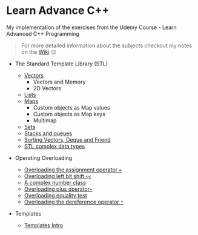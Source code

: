 # Learn Advance C++
My implementation of the exercises from the Udemy Course - Learn Advanced C++ Programming

> For more detailed information about the subjects checkout my notes on the [Wiki](https://github.com/JoanaMota/LearnCPP/wiki) :wink:

- The Standard Template Library (STL)
    - [Vectors](https://github.com/JoanaMota/LearnCPP/wiki/Vectors)
      - Vectors and Memory
      - 2D Vectors
    - [Lists](https://github.com/JoanaMota/LearnCPP/wiki/Lists)
    - [Maps](https://github.com/JoanaMota/LearnCPP/wiki/Maps)
        - Custom objects as Map values
        - Custom objects as Map keys
        - Multimap
    - [Sets](https://github.com/JoanaMota/LearnCPP/wiki/Sets)
    - [Stacks and queues](https://github.com/JoanaMota/LearnCPP/wiki/Stacks-Queues)
    - [Sorting Vectors, Deque and Friend](https://github.com/JoanaMota/LearnCPP/wiki/Sorting-Vectors-Deque-Friend)
    - [STL complex data types](https://github.com/JoanaMota/LearnCPP/wiki/Complex-Data-Types)


- Operating Overloading
    - [Overloading the assignment operator `=`](https://github.com/JoanaMota/LearnCPP/wiki/Assignment-Operator-Overloading)
    - [Overloading left bit shift `<<`](https://github.com/JoanaMota/LearnCPP/wiki/Left-Bit-Shift-Overloading)
    - [A complex number class](https://github.com/JoanaMota/LearnCPP/wiki/Complex-Number-Class)
    - [Overloading plus operator`+`](https://github.com/JoanaMota/LearnCPP/wiki/Plus-Operator-Overloading)
    - [Overloading equality test](https://github.com/JoanaMota/LearnCPP/wiki/Equality-Test-Overloading)
    - [Overloading the dereference operator `*`](https://github.com/JoanaMota/LearnCPP/wiki/Dereference-Operator-Overloading)

- Templates
    - [Templates Intro](https://github.com/JoanaMota/LearnCPP/wiki/Templates)